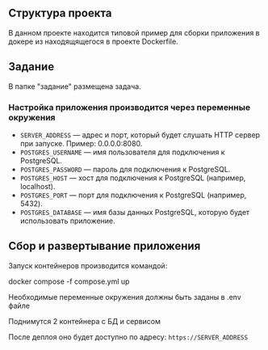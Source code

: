 ## Структура проекта
В данном проекте находится типовой пример для сборки приложения в докере из находящящегося в проекте Dockerfile. 

## Задание
В папке "задание" размещена задача.

### Настройка приложения производится через переменные окружения

- `SERVER_ADDRESS` — адрес и порт, который будет слушать HTTP сервер при запуске. Пример: 0.0.0.0:8080.
- `POSTGRES_USERNAME` — имя пользователя для подключения к PostgreSQL.
- `POSTGRES_PASSWORD` — пароль для подключения к PostgreSQL.
- `POSTGRES_HOST` — хост для подключения к PostgreSQL (например, localhost).
- `POSTGRES_PORT` — порт для подключения к PostgreSQL (например, 5432).
- `POSTGRES_DATABASE` — имя базы данных PostgreSQL, которую будет использовать приложение.

## Сбор и развертывание приложения

Запуск контейнеров производится командой:

docker compose -f compose.yml up

Необходимые переменные окружения должны быть заданы в .env файле

Поднимутся 2 контейнера с БД и сервисом

После деплоя оно будет доступно по адресу: `https://SERVER_ADDRESS`




